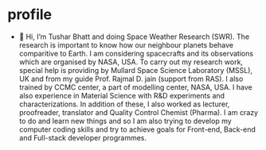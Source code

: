 # profile
- 👋 Hi, I’m Tushar Bhatt and doing Space Weather Research (SWR). 
The research is important to know how our neighbour planets behave comparitive to Earth. 
I am considering spacecrafts and its observations which are organised by NASA, USA.
To carry out my research work, special help is providing by Mullard Space Science Laboratory (MSSL), UK and from my guide Prof. Rajmal D. jain (support from RAS).
I also trained by CCMC center, a part of modelling center, NASA, USA.
I have also experience in Material Science with R&D experiments and characterizations.
In addition of these, I also worked as lecturer, proofreader, translator and Quality Control Chemist (Pharma).
I am crazy to do and learn new things and so I am also trying to develop my computer coding skills and try to achieve goals for Front-end, Back-end and Full-stack developer programmes. 


<!---
tushar-tb2/tushar-tb2 is a ✨ special ✨ repository because its `README.md` (this file) appears on your GitHub profile.
You can click the Preview link to take a look at your changes.
--->
